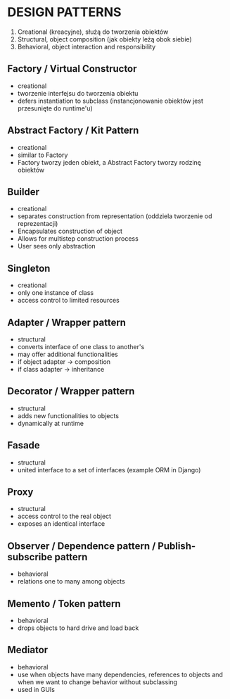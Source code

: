 # DESIGN PATTERNS

1. Creational (kreacyjne), służą do tworzenia obiektów
2. Structural, object composition (jak obiekty leżą obok siebie)
3. Behavioral, object interaction and responsibility

## Factory / Virtual Constructor

- creational
- tworzenie interfejsu do tworzenia obiektu
- defers instantiation to subclass  (instancjonowanie obiektów jest przesunięte do runtime'u)

## Abstract Factory / Kit Pattern

- creational
- similar to Factory
- Factory tworzy jeden obiekt, a Abstract Factory tworzy rodzinę obiektów

## Builder

- creational
- separates construction from representation (oddziela tworzenie od reprezentacji)
- Encapsulates construction of object
- Allows for multistep construction process
- User sees only abstraction

## Singleton

- creational
- only one instance of class
- access control to limited resources

## Adapter / Wrapper pattern

- structural
- converts interface of one class to another's
- may offer additional functionalities
- if object adapter -> composition
- if class adapter -> inheritance

## Decorator / Wrapper pattern

- structural
- adds new functionalities to objects
- dynamically at runtime

## Fasade

- structural
- united interface to a set of interfaces (example ORM in Django)

## Proxy

- structural
- access control to the real object
- exposes an identical interface

## Observer / Dependence pattern / Publish-subscribe pattern

- behavioral
- relations one to many among objects

## Memento / Token pattern

- behavioral
- drops objects to hard drive and load back


## Mediator 
- behavioral
- use when objects have many dependencies, references to objects and when we want to change behavior without subclassing
- used in GUIs